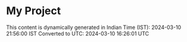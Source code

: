 # My Project

This content is dynamically generated in Indian Time (IST): 2024-03-10 21:56:00 IST
Converted to UTC: 2024-03-10 16:26:01 UTC
